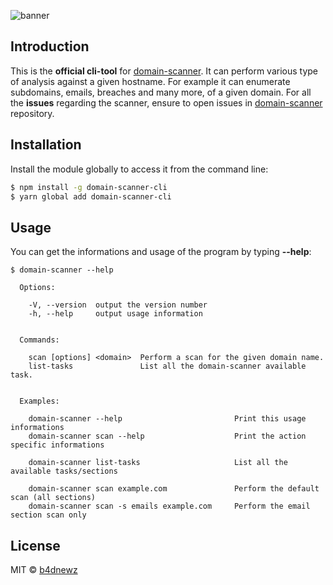![banner](https://cdn.rawgit.com/b4dnewz/domain-scanner/182a366a/banner.jpg)

## Introduction
This is the __official cli-tool__ for [domain-scanner](https://github.com/b4dnewz/domain-scanner).
It can perform various type of analysis against a given hostname. For example it can enumerate subdomains, emails, breaches and many more, of a given domain.
For all the __issues__ regarding the scanner, ensure to open issues in [domain-scanner](https://github.com/b4dnewz/domain-scanner) repository.

## Installation
Install the module globally to access it from the command line:
```sh
$ npm install -g domain-scanner-cli
$ yarn global add domain-scanner-cli
```

## Usage
You can get the informations and usage of the program by typing __--help__:
```
$ domain-scanner --help

  Options:

    -V, --version  output the version number
    -h, --help     output usage information


  Commands:

    scan [options] <domain>  Perform a scan for the given domain name.
    list-tasks               List all the domain-scanner available task.


  Examples:

    domain-scanner --help                         Print this usage informations
    domain-scanner scan --help                    Print the action specific informations

    domain-scanner list-tasks                     List all the available tasks/sections

    domain-scanner scan example.com               Perform the default scan (all sections)
    domain-scanner scan -s emails example.com     Perform the email section scan only
```

## License

MIT © [b4dnewz](https://b4dnewz.github.io/)

